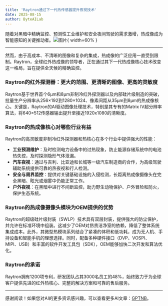 ```yaml
---
title: 'Raytron通过下一代热传感器提升夜视技术'
date: 2025-08-15
author: ByteAILab
---
```


随着对黑暗中精确监控、预测性工业维护和安全夜间驾驶的需求激增，热成像成为智能感知的关键推动者。![图片](https://ai-techpark.com/wp-content/uploads/Raytron-Advances.jpg){ width=60% }

---
然而，由于高成本、不清晰的图像和复杂的集成，热成像的广泛应用一直受到限制。Raytron，全球红外热成像的领导者，正在通过其下一代热成像核心技术改变这一格局，旨在提供全天候的精确监控。

### Raytron的红外探测器：更大的范围、更清晰的图像、更高的灵敏度
Raytron基于世界首个6μm和8μm非制冷红外探测器以及内部硅片级制造的突破，批量生产分辨率从256×192到1280×1024、像素间距从35μm到8μm的热成像核心。关键是，Raytron的AI驱动图像处理技术，特别是其专有的Matrix IV超分辨率算法，将640×512传感器输出提升至接近1920x1080的清晰度。

### Raytron的热成像核心对哪些行业有益
Raytron的高灵敏度非制冷红外探测器和热核心在多个行业中提供强大的性能：

- **工业预测维护**：及时检测电力设备中的过热现象，防止能源存储系统中的电池热失控，及时探测隐形气体泄漏。
- **汽车夜视**：通过与吉利、比亚迪和长城等一级汽车制造商的合作，为高级驾驶辅助系统提供可靠的热夜视和行人检测。
- **安全与周界监控**：提供对关键基础设施的入侵检测，长距离热成像摄像头在完全黑暗、眩光或烟雾中仍能正常工作。
- **户外夜视**：在黑暗中进行不间断监控，助力野生动物保护、户外冒险和防火，保护生态系统。

### Raytron的热成像摄像头模块为OEM提供的优势
Raytron的超级硅片级封装（SWLP）技术具有双层封装，提供强大的防尘保护，并允许在标准环境中组装。这减少了OEM对昂贵洁净室的依赖，降低了整体系统集成成本。此外，其微型热模块系列结合了紧凑的体积和低功耗，成为无人机、手持设备和智能手机的理想选择。同时，配备多种硬件接口（DVP、VOSPI、MIPI、USB）和丰富的软件开发工具包（SDK），OEM能够加快二次开发和算法优化。

### Raytron的承诺
Raytron拥有1200项专利，研发团队占其3000名员工的48%，始终致力于为全球客户提供先进的红外热核心、完整的解决方案和可靠的售后服务。

---
感谢阅读！如果您对AI的更多资讯感兴趣，可以查看更多AI文章：[GPTNB](https://gptnb.com)。